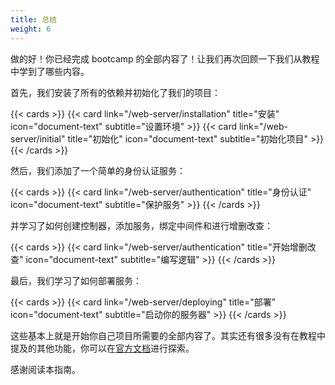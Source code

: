 ```yaml
---
title: 总结
weight: 6
---
```


做的好！你已经完成 bootcamp 的全部内容了！让我们再次回顾一下我们从教程中学到了哪些内容。

首先，我们安装了所有的依赖并初始化了我们的项目：

{{< cards >}}
  {{< card link="/web-server/installation" title="安装" icon="document-text" subtitle="设置环境" >}}
  {{< card link="/web-server/initial" title="初始化" icon="document-text" subtitle="初始化项目" >}}
{{< /cards >}}

然后，我们添加了一个简单的身份认证服务：

{{< cards >}}
  {{< card link="/web-server/authentication" title="身份认证" icon="document-text" subtitle="保护服务" >}}
{{< /cards >}}

并学习了如何创建控制器，添加服务，绑定中间件和进行增删改查：

{{< cards >}}
  {{< card link="/web-server/authentication" title="开始增删改查" icon="document-text" subtitle="编写逻辑" >}}
{{< /cards >}}

最后，我们学习了如何部署服务：

{{< cards >}}
  {{< card link="/web-server/deploying" title="部署" icon="document-text" subtitle="启动你的服务器" >}}
{{< /cards >}}

这些基本上就是开始你自己项目所需要的全部内容了。其实还有很多没有在教程中提及的其他功能，你可以在[官方文档](https://goframe.org/display/gf)进行探索。

感谢阅读本指南。

